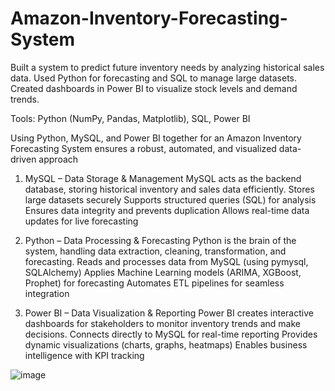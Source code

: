 # Amazon-Inventory-Forecasting-System
Built a system to predict future inventory needs by analyzing historical sales data. Used Python for forecasting and SQL to manage large datasets. Created dashboards in Power BI to visualize stock levels and demand trends.

Tools: Python (NumPy, Pandas, Matplotlib), SQL, Power BI

Using Python, MySQL, and Power BI together for an Amazon Inventory Forecasting System ensures a robust, automated, and visualized data-driven approach
1. MySQL – Data Storage & Management
MySQL acts as the backend database, storing historical inventory and sales data efficiently.
Stores large datasets securely
Supports structured queries (SQL) for analysis
Ensures data integrity and prevents duplication
Allows real-time data updates for live forecasting

2. Python – Data Processing & Forecasting
Python is the brain of the system, handling data extraction, cleaning, transformation, and forecasting.
Reads and processes data from MySQL (using pymysql, SQLAlchemy)
Applies Machine Learning models (ARIMA, XGBoost, Prophet) for forecasting
Automates ETL pipelines for seamless integration

3. Power BI – Data Visualization & Reporting
Power BI creates interactive dashboards for stakeholders to monitor inventory trends and make decisions.
Connects directly to MySQL for real-time reporting
Provides dynamic visualizations (charts, graphs, heatmaps)
Enables business intelligence with KPI tracking

![image](https://github.com/user-attachments/assets/7f08512f-1977-44bd-b8cc-9ad8f694de73)
